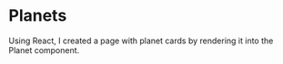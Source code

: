 # Planets
Using React, I created a page with planet cards by rendering it into the Planet component.
